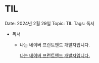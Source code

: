 # TIL

Date: 2024년 2월 29일
Topic: TIL
Tags: 독서

- 독서
    - 나는 네이버 프런트엔드 개발자입니다.
        
        [나는 네이버 프런트엔드 개발자입니다.](https://www.notion.so/94a1947a38c54bce9890bce0f51f3edf?pvs=21)